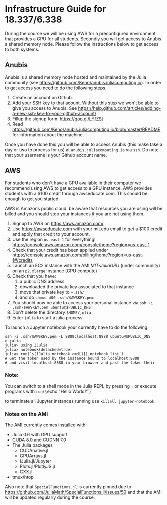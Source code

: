 # Infrastructure Guide for 18.337/6.338

During the course we will be using AWS for a preconfigured environment that
provides a GPU for all students. Secondly you will get access to Anubis a
shared memory node. Please follow the instructions below to get access
to both systems.

## Anubis

Anubis is a shared memory node hosted and maintained by the Julia community
(see https://github.com/Keno/anubis.juliacomputing.io). In order to get access
you need to do the following steps.

1. Create an account on Github.
2. Add your SSH key to that acount. Without this step we won't be able to give
    you access to Anubis. See https://help.github.com/articles/adding-a-new-ssh-key-to-your-github-account/
3. Fillup the signup form: https://goo.gl/LYfZSt
4. Read https://github.com/Keno/anubis.juliacomputing.io/blob/master/README
   for information about the machine.

Once you have done this you will be able to access Anubis (this make take a day or two to process for us)
at `anubis.juliacomputing.io` via `ssh`. Do note that your username is your Github
account name.

## AWS

For students who don't have a GPU available in their computer we recommend using
AWS to get access to a GPU instance. AWS provides students with a $100 credit
through awseducate.com. This should be enough to get you started.

AWS is Amazons public cloud, be aware that resources you are using will be billed
and you should stop your instances if you are not using them.

1. Signup to AWS on https://aws.amazon.com/
2. Use https://awseducate.com with your mit.edu email to get a $100 credit and apply that credit to your account.
3. Use the region `us-east-1` for everything! https://console.aws.amazon.com/console/home?region=us-east-1
4. Check that your credit has been applied under https://console.aws.amazon.com/billing/home?region=us-east-1#/credits
5. Launch an EC2 instance with the AMI *MIT-JuliaGPU* (under community) on an `p2.xlarge` instance (GPU compute)
6. Check that you have:
    1. a public DNS address
    2. downloaded the private key associated to that instance
    3. move that private key to `~.ssh/`
    4. and do `chmod 400 .ssh/$AWSKEY.pem`
7. You should now be able to access your personal instance via
   `ssh -i .ssh/$AWSKEY.pem ubuntu@$PUBLIC_DNS`
8. Don't delete the directory `$HOME/julia`
9. Enter `julia` to start a julia process

To launch a Jupyter notebook your currently have to do the following:

```
ssh -i .ssh/$AWSKEY.pem -L 8888:localhost:8888 ubuntu@$PUBLIC_DNS
> julia
julia> using IJulia
julia> notebook(detached=true)
julia> run(`$(IJulia.notebook_cmd[1]) notebook list`)
# Get the token used by the instance bound to localhost:8888
# and visit localhost:8888 in your browser and past the token their
```

### Note:
You can switch to a shell mode in the Julia REPL by pressing `;` or execute programs with `run(\`echo "Hello World!"\`)`

to terminate all Jupyter instances running use `killall jupyter-notebook`

### Notes on the AMI

The AMI currently comes installed with:
- Julia 0.6 with GPU support
- CUDA 8.0 and CUDNN 7.0
- The Julia packages
  - CUDAnative.jl
  - GPUArrays.jl
  - IJulia.jl/Jupyter
  - Plots.jl/PlotlyJS.jl
  - CXX.jl
- tmux/htop

Also note that `SpecialFunctions.jl` is currently pinned due to https://github.com/JuliaMath/SpecialFunctions.jl/issues/50
and that the AMI will be updated regularly during the course.
